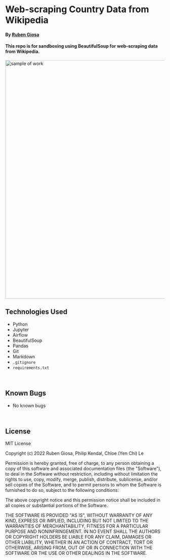 # Web-scraping Country Data from Wikipedia

#### By [Ruben Giosa](https://www.linkedin.com/in/rubengiosa/)

#### This repo is for sandboxing using BeautifulSoup for web-scraping data from Wikipedia.

<img src="imgs/team_week3_readme.png" alt="sample of work" width="750"/>

<br>

## Technologies Used

* Python
* Jupyter
* Airflow
* BeautifulSoup
* Pandas
* Git
* Markdown
* `.gitignore`
* `requirements.txt`
  
</br>

## Known Bugs

* No known bugs

<br>

## License

MIT License

Copyright (c) 2022 Ruben Giosa, Philip Kendal, Chloe (Yen Chi) Le

Permission is hereby granted, free of charge, to any person obtaining a copy of this software and associated documentation files (the "Software"), to deal in the Software without restriction, including without limitation the rights to use, copy, modify, merge, publish, distribute, sublicense, and/or sell copies of the Software, and to permit persons to whom the Software is furnished to do so, subject to the following conditions:

The above copyright notice and this permission notice shall be included in all copies or substantial portions of the Software.

THE SOFTWARE IS PROVIDED "AS IS", WITHOUT WARRANTY OF ANY KIND, EXPRESS OR IMPLIED, INCLUDING BUT NOT LIMITED TO THE WARRANTIES OF MERCHANTABILITY, FITNESS FOR A PARTICULAR PURPOSE AND NONINFRINGEMENT. IN NO EVENT SHALL THE AUTHORS OR COPYRIGHT HOLDERS BE LIABLE FOR ANY CLAIM, DAMAGES OR OTHER LIABILITY, WHETHER IN AN ACTION OF CONTRACT, TORT OR OTHERWISE, ARISING FROM, OUT OF OR IN CONNECTION WITH THE SOFTWARE OR THE USE OR OTHER DEALINGS IN THE SOFTWARE.

</br>